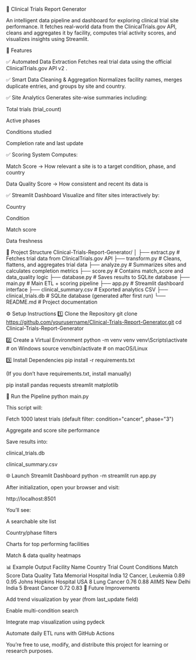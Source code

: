 🧬 Clinical Trials Report Generator

An intelligent data pipeline and dashboard for exploring clinical trial site performance.
It fetches real-world data from the ClinicalTrials.gov API, cleans and aggregates it by facility, computes trial activity scores, and visualizes insights using Streamlit.

🚀 Features

✅ Automated Data Extraction
Fetches real trial data using the official ClinicalTrials.gov API v2
.

✅ Smart Data Cleaning & Aggregation
Normalizes facility names, merges duplicate entries, and groups by site and country.

✅ Site Analytics
Generates site-wise summaries including:

Total trials (trial_count)

Active phases

Conditions studied

Completion rate and last update

✅ Scoring System
Computes:

Match Score → How relevant a site is to a target condition, phase, and country

Data Quality Score → How consistent and recent its data is

✅ Streamlit Dashboard
Visualize and filter sites interactively by:

Country

Condition

Match score

Data freshness

🧩 Project Structure
Clinical-Trials-Report-Generator/
│
├── extract.py          # Fetches trial data from ClinicalTrials.gov API
├── transform.py        # Cleans, flattens, and aggregates trial data
├── analyze.py          # Summarizes sites and calculates completion metrics
├── score.py            # Contains match_score and data_quality logic
├── database.py         # Saves results to SQLite database
├── main.py             # Main ETL + scoring pipeline
├── app.py              # Streamlit dashboard interface
├── clinical_summary.csv # Exported analytics CSV
├── clinical_trials.db   # SQLite database (generated after first run)
└── README.md            # Project documentation

⚙️ Setup Instructions
1️⃣ Clone the Repository
git clone https://github.com/yourusername/Clinical-Trials-Report-Generator.git
cd Clinical-Trials-Report-Generator

2️⃣ Create a Virtual Environment
python -m venv venv
venv\Scripts\activate      # on Windows
source venv/bin/activate   # on macOS/Linux

3️⃣ Install Dependencies
pip install -r requirements.txt


(If you don’t have requirements.txt, install manually)

pip install pandas requests streamlit matplotlib

🧠 Run the Pipeline
python main.py


This script will:

Fetch 1000 latest trials (default filter: condition="cancer", phase="3")

Aggregate and score site performance

Save results into:

clinical_trials.db

clinical_summary.csv

🌐 Launch Streamlit Dashboard
python -m streamlit run app.py


After initialization, open your browser and visit:

http://localhost:8501


You’ll see:

A searchable site list

Country/phase filters

Charts for top performing facilities

Match & data quality heatmaps

📊 Example Output
Facility Name	Country	Trial Count	Conditions	Match Score	Data Quality
Tata Memorial Hospital	India	12	Cancer, Leukemia	0.89	0.95
Johns Hopkins Hospital	USA	8	Lung Cancer	0.76	0.88
AIIMS New Delhi	India	5	Breast Cancer	0.72	0.83
🧱 Future Improvements

Add trend visualization by year (from last_update field)

Enable multi-condition search

Integrate map visualization using pydeck

Automate daily ETL runs with GitHub Actions

You’re free to use, modify, and distribute this project for learning or research purposes.